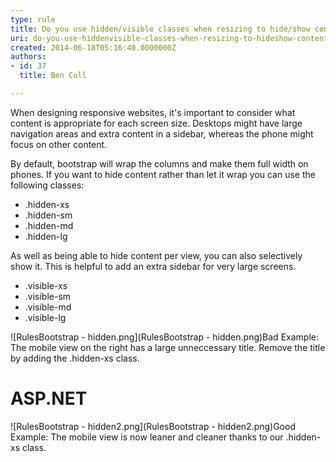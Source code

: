 ```yaml
---
type: rule
title: Do you use hidden/visible classes when resizing to hide/show content?
uri: do-you-use-hiddenvisible-classes-when-resizing-to-hideshow-content
created: 2014-06-18T05:16:40.0000000Z
authors:
- id: 37
  title: Ben Cull

---
```


When designing responsive websites, it's important to consider what content is appropriate for each screen size. Desktops might have large navigation areas and extra content in a sidebar, whereas the phone might focus on other content.
 
By default, bootstrap will wrap the columns and make them full width on phones. If you want to hide content rather than let it wrap you can use the following classes:

- .hidden-xs
- .hidden-sm
- .hidden-md
- .hidden-lg


As well as being able to hide content per view, you can also selectively show it. This is helpful to add an extra sidebar for very large screens.

- .visible-xs
- .visible-sm
- .visible-md
- .visible-lg

![RulesBootstrap - hidden.png](RulesBootstrap - hidden.png)Bad Example: The mobile view on the right has a large unneccessary title.
Remove the title by adding the .hidden-xs class.



# ASP.NET

![RulesBootstrap - hidden2.png](RulesBootstrap - hidden2.png)Good Example: The mobile view is now leaner and cleaner thanks to our .hidden-xs class.
